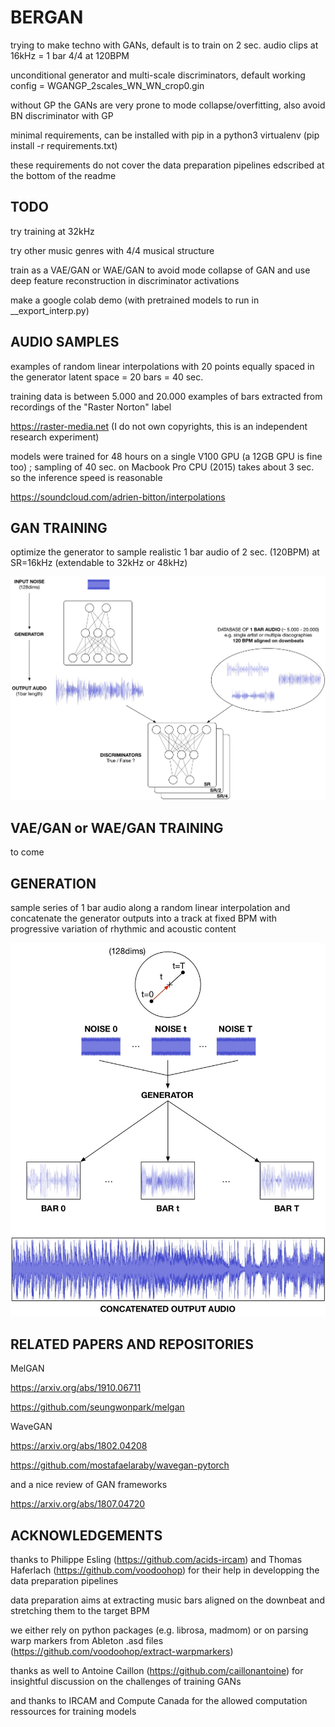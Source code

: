 # BERGAN


trying to make techno with GANs, default is to train on 2 sec. audio clips at 16kHz = 1 bar 4/4 at 120BPM

unconditional generator and multi-scale discriminators, default working config = WGANGP_2scales_WN_WN_crop0.gin

without GP the GANs are very prone to mode collapse/overfitting, also avoid BN discriminator with GP

minimal requirements, can be installed with pip in a python3 virtualenv (pip install -r requirements.txt)

these requirements do not cover the data preparation pipelines edscribed at the bottom of the readme


## TODO

try training at 32kHz

try other music genres with 4/4 musical structure

train as a VAE/GAN or WAE/GAN to avoid mode collapse of GAN and use deep feature reconstruction in discriminator activations

make a google colab demo (with pretrained models to run in __export_interp.py)


## AUDIO SAMPLES

examples of random linear interpolations with 20 points equally spaced in the generator latent space = 20 bars = 40 sec.

training data is between 5.000 and 20.000 examples of bars extracted from recordings of the "Raster Norton" label

https://raster-media.net (I do not own copyrights, this is an independent research experiment)

models were trained for 48 hours on a single V100 GPU (a 12GB GPU is fine too) ; sampling of 40 sec. on Macbook Pro CPU (2015) takes about 3 sec. so the inference speed is reasonable

https://soundcloud.com/adrien-bitton/interpolations


## GAN TRAINING

optimize the generator to sample realistic 1 bar audio of 2 sec. (120BPM) at SR=16kHz (extendable to 32kHz or 48kHz)

<p align="center">
  <img src="./figures/bergan_gan_train.jpg" width="750" title="GAN training">
</p>


## VAE/GAN or WAE/GAN TRAINING

to come


## GENERATION

sample series of 1 bar audio along a random linear interpolation and concatenate the generator outputs into a track at fixed BPM with progressive variation of rhythmic and acoustic content

<p align="center">
  <img src="./figures/bergan_interp.jpg" width="750" title="generator interpolation">
</p>


## RELATED PAPERS AND REPOSITORIES

MelGAN

https://arxiv.org/abs/1910.06711

https://github.com/seungwonpark/melgan

WaveGAN

https://arxiv.org/abs/1802.04208

https://github.com/mostafaelaraby/wavegan-pytorch

and a nice review of GAN frameworks

https://arxiv.org/abs/1807.04720


## ACKNOWLEDGEMENTS

thanks to Philippe Esling (https://github.com/acids-ircam) and Thomas Haferlach (https://github.com/voodoohop) for their help in developping the data preparation pipelines

data preparation aims at extracting music bars aligned on the downbeat and stretching them to the target BPM

we either rely on python packages (e.g. librosa, madmom) or on parsing warp markers from Ableton .asd files (https://github.com/voodoohop/extract-warpmarkers)

thanks as well to Antoine Caillon (https://github.com/caillonantoine) for insightful discussion on the challenges of training GANs

and thanks to IRCAM and Compute Canada for the allowed computation ressources for training models
